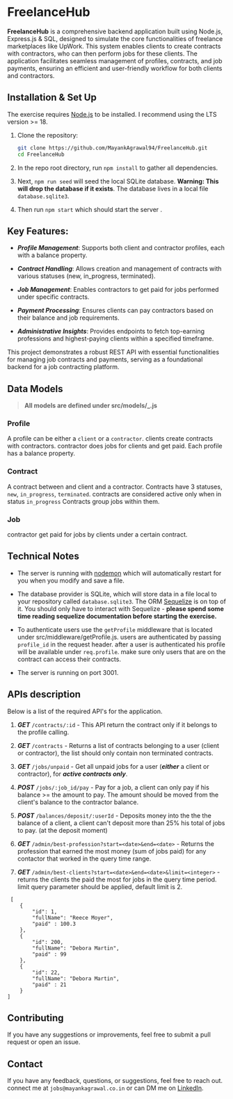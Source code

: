 # FreelanceHub

**FreelanceHub** is a comprehensive backend application built using Node.js, Express.js & SQL, designed to simulate the core functionalities of freelance marketplaces like UpWork. This system enables clients to create contracts with contractors, who can then perform jobs for these clients. The application facilitates seamless management of profiles, contracts, and job payments, ensuring an efficient and user-friendly workflow for both clients and contractors.

## Installation & Set Up

The exercise requires [Node.js](https://nodejs.org/en/) to be installed. I recommend using the LTS version >= 18.

1. Clone the repository:

    ```sh
    git clone https://github.com/MayankAgrawal94/FreelanceHub.git
    cd FreelanceHub
    ```

1. In the repo root directory, run `npm install` to gather all dependencies.

1. Next, `npm run seed` will seed the local SQLite database. **Warning: This will drop the database if it exists**. The database lives in a local file `database.sqlite3`.

1. Then run `npm start` which should start the server .
   
## Key Features:

- **_Profile Management_**: Supports both client and contractor profiles, each with a balance property.

- **_Contract Handling_**: Allows creation and management of contracts with various statuses (new, in_progress, terminated).

- **_Job Management_**: Enables contractors to get paid for jobs performed under specific contracts.

- **_Payment Processing_**: Ensures clients can pay contractors based on their balance and job requirements.

- **_Administrative Insights_**: Provides endpoints to fetch top-earning professions and highest-paying clients within a specified timeframe.

This project demonstrates a robust REST API with essential functionalities for managing job contracts and payments, serving as a foundational backend for a job contracting platform.

## Data Models

> **All models are defined under src/models/_.js**

### Profile

A profile can be either a `client` or a `contractor`.
clients create contracts with contractors. contractor does jobs for clients and get paid.
Each profile has a balance property.

### Contract

A contract between and client and a contractor.
Contracts have 3 statuses, `new`, `in_progress`, `terminated`. contracts are considered active only when in status `in_progress`
Contracts group jobs within them.

### Job

contractor get paid for jobs by clients under a certain contract.

## Technical Notes

- The server is running with [nodemon](https://nodemon.io/) which will automatically restart for you when you modify and save a file.

- The database provider is SQLite, which will store data in a file local to your repository called `database.sqlite3`. The ORM [Sequelize](http://docs.sequelizejs.com/) is on top of it. You should only have to interact with Sequelize - **please spend some time reading sequelize documentation before starting the exercise.**

- To authenticate users use the `getProfile` middleware that is located under src/middleware/getProfile.js. users are authenticated by passing `profile_id` in the request header. after a user is authenticated his profile will be available under `req.profile`. make sure only users that are on the contract can access their contracts.
- The server is running on port 3001.

## APIs description

Below is a list of the required API's for the application.

1. **_GET_** `/contracts/:id` - This API return the contract only if it belongs to the profile calling.

1. **_GET_** `/contracts` - Returns a list of contracts belonging to a user (client or contractor), the list should only contain non terminated contracts.

1. **_GET_** `/jobs/unpaid` - Get all unpaid jobs for a user (**_either_** a client or contractor), for **_active contracts only_**.

1. **_POST_** `/jobs/:job_id/pay` - Pay for a job, a client can only pay if his balance >= the amount to pay. The amount should be moved from the client's balance to the contractor balance.

1. **_POST_** `/balances/deposit/:userId` - Deposits money into the the the balance of a client, a client can't deposit more than 25% his total of jobs to pay. (at the deposit moment)

1. **_GET_** `/admin/best-profession?start=<date>&end=<date>` - Returns the profession that earned the most money (sum of jobs paid) for any contactor that worked in the query time range.

1. **_GET_** `/admin/best-clients?start=<date>&end=<date>&limit=<integer>` - returns the clients the paid the most for jobs in the query time period. limit query parameter should be applied, default limit is 2.

```
 [
    {
        "id": 1,
        "fullName": "Reece Moyer",
        "paid" : 100.3
    },
    {
        "id": 200,
        "fullName": "Debora Martin",
        "paid" : 99
    },
    {
        "id": 22,
        "fullName": "Debora Martin",
        "paid" : 21
    }
]
```

## Contributing
If you have any suggestions or improvements, feel free to submit a pull request or open an issue.

## Contact
If you have any feedback, questions, or suggestions, feel free to reach out.
connect me at `jobs@mayankagrawal.co.in` or can DM me on [LinkedIn](https://www.linkedin.com/in/er-mayank/).
